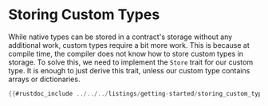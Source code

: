 # Storing Custom Types

While native types can be stored in a contract's storage without any additional work, custom types require a bit more work. This is because at compile time, the compiler does not know how to store custom types in storage. To solve this, we need to implement the `Store` trait for our custom type. It is enough to just derive this trait, unless our custom type contains arrays or dictionaries.

```rust
{{#rustdoc_include ../../../listings/getting-started/storing_custom_types/src/contract.cairo:contract}}
```
